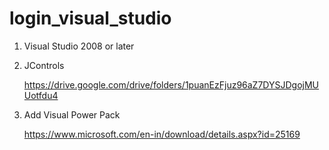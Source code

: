 # login_visual_studio

1. Visual Studio 2008 or later

2. JControls 

    https://drive.google.com/drive/folders/1puanEzFjuz96aZ7DYSJDgojMUUotfdu4

3. Add Visual Power Pack 

    https://www.microsoft.com/en-in/download/details.aspx?id=25169
